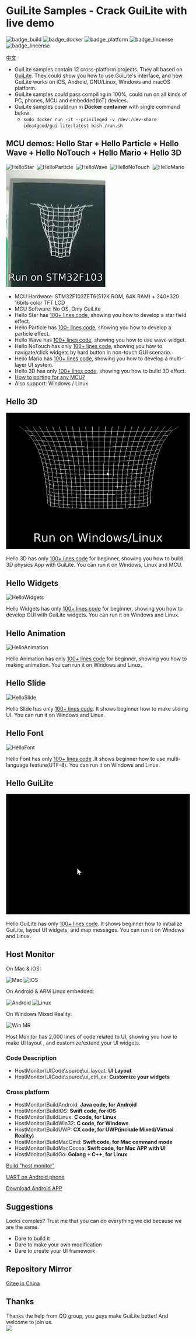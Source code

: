 # GuiLite Samples - Crack GuiLite with live demo
![badge_build](https://img.shields.io/badge/build-passing-brightgreen.svg) ![badge_docker](https://img.shields.io/badge/docker%20build-passing-brightgreen.svg) ![badge_platform](https://img.shields.io/badge/platform-Windows%20%7C%20Linux%20%7C%20macOS%20%7C%20iOS%20%7C%20Android%20%7C%20MCU-brightgreen.svg) ![badge_lincense](https://img.shields.io/badge/license-Apache%202-blue.svg) ![badge_lincense](https://img.shields.io/badge/architecture-amd64%20%7C%20arm%20%7C%20arm64-blue.svg) 

[中文](README_zh.md)
- GuiLite samples contain 12 cross-platform projects. They all based on [GuiLite](https://github.com/idea4good/GuiLite). They could show you how to use GuiLite's interface, and how GuiLite works on iOS, Android, GNU/Linux, Windows and macOS platform.
- GuiLite samples could pass compiling in 100%, could run on all kinds of PC, phones, MCU and embedded(IoT) devices.
- GuiLite samples could run in **Docker container** with single command below:
  - `sudo docker run -it --privileged -v /dev:/dev-share idea4good/gui-lite:latest bash /run.sh`

## MCU demos: Hello Star + Hello Particle + Hello Wave + Hello NoTouch + Hello Mario + Hello 3D
![HelloStar](doc/HelloStar.gif)&nbsp;&nbsp;![HelloParticle](doc/HelloParticle.gif)&nbsp;&nbsp;![HelloWave](doc/HelloWave.gif)&nbsp;&nbsp;![HelloNoTouch](doc/HelloNoTouch.gif)&nbsp;&nbsp;![HelloMario](doc/HelloMario.gif)&nbsp;&nbsp;![Hello3D-mcu](doc/Hello3D-mcu.gif)
- MCU Hardware: STM32F103ZET6(512K ROM, 64K RAM) + 240*320 16bits color TFT LCD
- MCU Software: No OS, Only GuiLite
- Hello Star has [100+ lines code](HelloStar/UIcode/UIcode.cpp), showing you how to develop a star field effect.
- Hello Particle has [100- lines code](HelloParticle/UIcode/UIcode.cpp), showing you how to develop a particle effect.
- Hello Wave has [100+ lines code](HelloWave/UIcode/UIcode.cpp), showing you how to use wave widget.
- Hello NoTouch has only [100+ lines code](HelloNoTouch/UIcode/UIcode.cpp), showing you how to navigate/click widgets by hard button in non-touch GUI scenario.
- Hello Mario has [100+ lines code](HelloMario/UIcode/UIcode.cpp), showing you how to develop a multi-layer UI system.
- Hello 3D has only [100+ lines code](Hello3D/UIcode/UIcode.cpp), showing you how to build 3D effect.
- [How to porting for any MCU?](HelloWave/README.md#how-to-port-on-any-type-of-mcu)
- Also support: Windows / Linux

## Hello 3D
![Hello3D-pc](doc/Hello3D-pc.gif)

Hello 3D has only [100+ lines code](Hello3D/UIcode/UIcode.cpp) for beginner, showing you how to build 3D physics App with GuiLite. You can run it on Windows, Linux and MCU.

## Hello Widgets
![HelloWidgets](doc/HelloWidgets.gif)

Hello Widgets has only [100+ lines code](HelloWidgets/UIcode/UIcode.cpp) for beginner, showing you how to develop GUI with GuiLite widgets. You can run it on Windows and Linux.

## Hello Animation
![HelloAnimation](doc/HelloAnimation.gif)

Hello Animation has only [100+ lines code](HelloAnimation/UIcode/UIcode.cpp) for beginner, showing you how to making animation. You can run it on Windows and Linux.

## Hello Slide
![HelloSlide](doc/HelloSlide.gif)

Hello Slide has only [100+ lines code](HelloSlide/UIcode/UIcode.cpp). It shows beginner how to make sliding UI. You can run it on Windows and Linux.

## Hello Font
![HelloFont](doc/HelloFont.gif)

Hello Font has only [100+ lines code](HelloFont/UIcode/UIcode.cpp) .It shows beginner how to use multi-language feature(UTF-8). You can run it on Windows and Linux.

## Hello GuiLite
![HelloGuiLite](doc/HelloGuiLite.gif)

Hello GuiLite has only [100+ lines code](HelloGuiLite/UIcode/helloGL.cpp). It shows beginner how to initialize GuiLite, layout UI widgets, and map messages. You can run it on Windows and Linux.

## Host Monitor
On Mac & iOS:

![Mac](doc/Mac.gif) ![iOS](doc/Ios.landscape.gif)

On Android & ARM Linux embedded:

![Android](doc/Android.gif) ![Linux](doc/Linux.gif)

On Windows Mixed Reality:

![Win MR](doc/WinMR.gif)

Host Monitor has 2,000 lines of code related to UI, showing you how to make UI layout , and customize/extend your UI widgets.
### Code Description
- HostMonitor\UICode\source\ui_layout: **UI Layout**
- HostMonitor\UICode\source\ui_ctrl_ex: **Customize your widgets**

### Cross platform
- HostMonitor\BuildAndroid: **Java code, for Android**
- HostMonitor\BuildIOS: **Swift code, for iOS**
- HostMonitor\BuildLinux: **C code, for Linux**
- HostMonitor\BuildWin32: **C code, for Windows**
- HostMonitor\BuildUWP: **CX code, for UWP(include Mixed/Virtual Reality)**
- HostMonitor\BuildMacCmd: **Swift code, for Mac command mode**
- HostMonitor\BuildMacCocoa: **Swift code, for Mac APP with UI**
- HostMonitor\BuildGo: **Golang + C++, for Linux**

[Build "host monitor"](HostMonitor/README.md)

[UART on Android phone](doc/Serial.md)

[Download Android APP](http://zhushou.360.cn/detail/index/soft_id/1754231)

## Suggestions
Looks complex? Trust me that you can do everything we did because we are the same.
- Dare to build it
- Dare to make your own modification
- Dare to create your UI framework

## Repository Mirror
[Gitee in China](https://gitee.com/idea4good/GuiLiteSamples)

## Thanks
Thanks the help from QQ group, you guys make GuiLite better! And welcome to join us.<br>[<img src="doc/qq.group.jpg">](https://jq.qq.com/?_wv=1027&k=5EO8D9i)